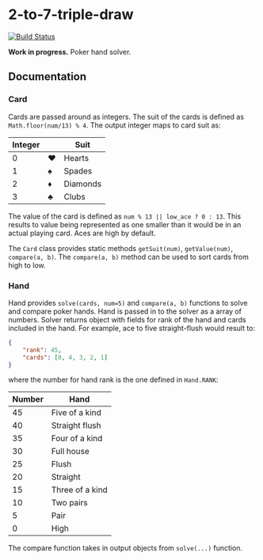 # 2-to-7-triple-draw

[![Build Status](https://travis-ci.org/kangasta/2-to-7-triple-draw.svg?branch=master)](https://travis-ci.org/kangasta/2-to-7-triple-draw)

__Work in progress.__ Poker hand solver.

## Documentation

### Card

Cards are passed around as integers. The suit of the cards is defined as `Math.floor(num/13) % 4`. The output integer maps to card suit as:

Integer |     | Suit
------- | --- | ----
   0    |  ♥  | Hearts
   1    |  ♠  | Spades
   2    |  ♦  | Diamonds
   3    |  ♣  | Clubs

The value of the card is defined as `num % 13 || low_ace ? 0 : 13`. This results to value being represented as one smaller than it would be in an actual playing card. Aces are high by default.

The `Card` class provides static methods `getSuit(num)`, `getValue(num)`, `compare(a, b)`. The `compare(a, b)` method can be used to sort cards from high to low.

### Hand

Hand provides `solve(cards, num=5)` and `compare(a, b)` functions to solve and compare poker hands. Hand is passed in to the solver as a array of numbers. Solver returns object with fields for rank of the hand and cards included in the hand. For example, ace to five straight-flush would result to:

```json
{
	"rank": 45,
	"cards": [0, 4, 3, 2, 1]
}
```

where the number for hand rank is the one defined in `Hand.RANK`:

Number | Hand
------ | ----
   45  |  Five of a kind
   40  |  Straight flush
   35  |  Four of a kind
   30  |  Full house
   25  |  Flush
   20  |  Straight
   15  |  Three of a kind
   10  |  Two pairs
   5  |  Pair
   0  |  High

The compare function takes in output objects from `solve(...)` function.
